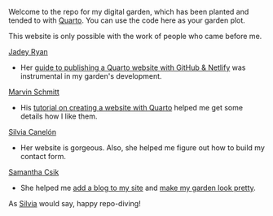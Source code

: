 Welcome to the repo for my digital garden, which has been planted and tended to with [Quarto](https://quarto.org/). You can use the code here as your garden plot.

This website is only possible with the work of people who came before me.

[Jadey Ryan](https://jadeyryan.com/)
- Her [guide to publishing a Quarto website with GitHub & Netlify](https://jadeyryan.com/blog/2023-11-19_publish-quarto-website/) was instrumental in my garden's development.

[Marvin Schmitt](https://www.marvinschmitt.com/)
- His [tutorial on creating a website with Quarto](https://www.marvinschmitt.com/blog/website-tutorial-quarto/) helped me get some details how I like them.

[Silvia Canelón](https://silviacanelon.com/)
- Her website is gorgeous. Also, she helped me figure out how to build my contact form.

[Samantha Csik](https://samanthacsik.github.io/)
- She helped me [add a blog to my site](https://samanthacsik.github.io/posts/2022-10-24-quarto-blogs/) and [make my garden look pretty](https://samanthacsik.github.io/talks_workshops/2023-08-03-just-enough-css/).

As [Silvia](https://silviacanelon.com/) would say, happy repo-diving!
